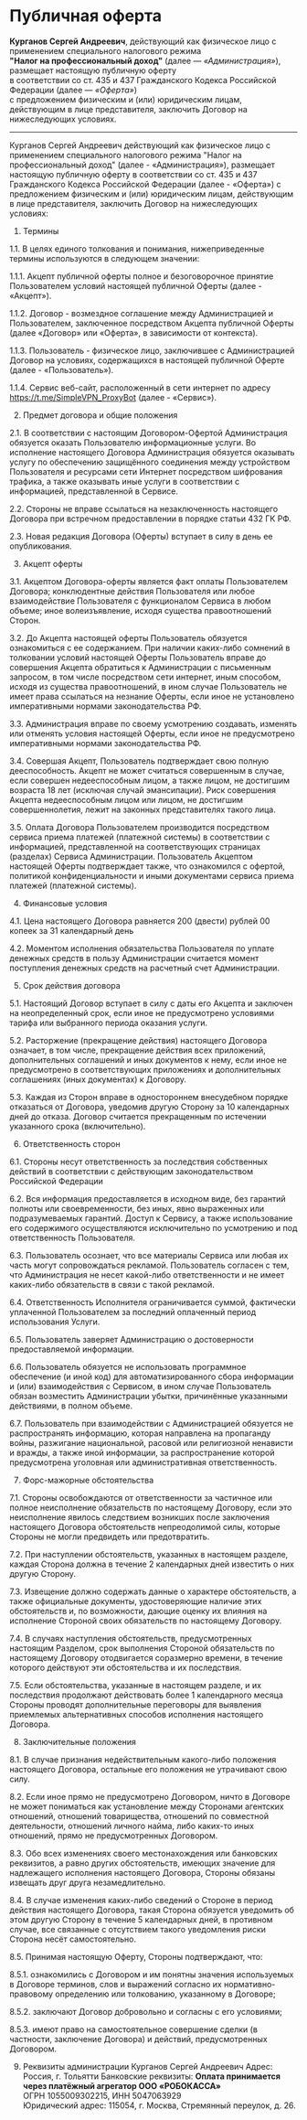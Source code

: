 # Публичная оферта

**Курганов Сергей Андреевич**, действующий как физическое лицо с применением специального налогового режима  
**"Налог на профессиональный доход"** (далее — *«Администрация»*), размещает настоящую публичную оферту  
в соответствии со ст. 435 и 437 Гражданского Кодекса Российской Федерации (далее — *«Оферта»*)  
с предложением физическим и (или) юридическим лицам, действующим в лице представителя, заключить Договор на нижеследующих условиях.

---


Курганов Сергей Андреевич действующий как физическое лицо с применением специального налогового режима "Налог на профессиональный доход" (далее - «Администрация»), размещает настоящую публичную
оферту в соответствии со ст. 435 и 437 Гражданского Кодекса Российской Федерации (далее - «Оферта») с предложением физическим и (или) юридическим лицам, действующим в лице представителя, заключить Договор на нижеследующих условиях:


<!-- -->
1. Термины


<!-- -->
1.1. В целях единого толкования и понимания, нижеприведенные термины используются в следующем значении:



<!-- -->
1.1.1. Акцепт публичной оферты полное и безоговорочное принятие Пользователем условий настоящей публичной Оферты (далее - «Акцепт»).



<!-- -->
1.1.2. Договор - возмездное соглашение между Администрацией и Пользователем, заключенное посредством Акцепта публичной Оферты (далее «Договор» или «Оферта», в зависимости от контекста).



<!-- -->
1.1.3. Пользователь - физическое лицо, заключившее с Администрацией Договор на условиях,
содержащихся в настоящей публичной Оферте (далее - «Пользователь»).



<!-- -->
1.1.4. Сервис веб-сайт, расположенный в сети интернет по адресу https://t.me/SimpleVPN_ProxyBot (далее - «Сервис»).


<!-- -->
2. Предмет договора и общие положения


<!-- -->
2.1. В соответствии с настоящим Договором-Офертой Администрация обязуется оказать Пользователю информационные услуги. Во исполнение настоящего Договора Администрация обязуется оказывать услугу по обеспечению защищённого соединения между устройством Пользователя и ресурсами сети Интернет посредством шифрования трафика, а также оказывать иные услуги в соответствии с информацией, представленной в Сервисе.


<!-- -->
2.2. Стороны не вправе ссылаться на незаключенность настоящего Договора при встречном предоставлении в порядке статьи 432 ГК РФ.


<!-- -->
2.3. Новая редакция Договора (Оферты) вступает в силу в день ее опубликования.


<!-- -->
3. Акцепт оферты


<!-- -->
3.1. Акцептом Договора-оферты является факт оплаты Пользователем Договора; конклюдентные действия Пользователя или любое взаимодействие Пользователя с функционалом Сервиса в любом объеме; иное волеизъявление, исходя существа правоотношений Сторон.


<!-- -->
3.2. До Акцепта настоящей оферты Пользователь обязуется ознакомиться с ее содержанием. При наличии каких-либо сомнений в толковании условий настоящей Оферты Пользователь вправе до совершения Акцепта обратиться к Администрации с письменным запросом, в том числе посредством сети интернет, иным способом, исходя из существа правоотношений, в ином случае Пользователь не имеет права ссылаться на незнание Оферты, если иное не установлено императивными нормами законодательства РФ.


<!-- -->
3.3. Администрация вправе по своему усмотрению создавать, изменять или отменять условия настоящей Оферты, если иное не предусмотрено императивными нормами законодательства РФ.


<!-- -->
3.4. Совершая Акцепт, Пользователь подтверждает свою полную дееспособность. Акцепт не может считаться совершенным в случае, если совершен недееспособным лицом, а также лицом, не достигшим возраста 18 лет (исключая случай эмансипации). Риск совершения Акцепта недееспособным лицом или лицом, не достигшим совершеннолетия, лежит на законных представителях такого лица.


<!-- -->
3.5. Оплата Договора Пользователем производится посредством сервиса приема платежей (платежной системы) в соответствии с информацией, представленной на соответствующих страницах (разделах) Сервиса Администрации. Пользователь Акцептом настоящей Оферты подтверждает также, что ознакомился с офертой, политикой конфиденциальности и иными документами сервиса приема платежей (платежной системы).


<!-- -->
4. Финансовые условия


<!-- -->
4.1. Цена настоящего Договора равняется 200 (двести) рублей 00 копеек за 31 календарный день


<!-- -->
4.2. Моментом исполнения обязательства Пользователя по уплате денежных средств в пользу Администрации считается момент поступления денежных средств на расчетный счет Администрации.


<!-- -->
5. Срок действия договора


<!-- -->
5.1. Настоящий Договор вступает в силу с даты его Акцепта и заключен на неопределенный срок, если иное не предусмотрено условиями тарифа или выбранного периода оказания услуги.


<!-- -->
5.2. Расторжение (прекращение действия) настоящего Договора означает, в том числе, прекращение действия всех приложений, дополнительных соглашений и иных документов к нему, если иное не предусмотрено в соответствующих приложениях и дополнительных соглашениях (иных документах) к Договору.


<!-- -->
5.3. Каждая из Сторон вправе в одностороннем внесудебном порядке отказаться от Договора, уведомив другую Сторону за 10 календарных дней до отказа. Договор считается прекращенным по истечении указанного срока (включительно).


<!-- -->
6. Ответственность сторон


<!-- -->
6.1. Стороны несут ответственность за последствия собственных действий в соответствии с действующим законодательством Российской Федерации


<!-- -->
6.2. Вся информация предоставляется в исходном виде, без гарантий полноты или своевременности, без иных, явно выраженных или подразумеваемых гарантий. Доступ к Сервису, а также использование его содержимого осуществляются исключительно по усмотрению и под ответственность Пользователя.


<!-- -->
6.3. Пользователь осознает, что все материалы Сервиса или любая их часть могут сопровождаться рекламой. Пользователь согласен с тем, что Администрация не несет какой-либо ответственности и не имеет каких-либо обязательств в связи с такой рекламой.


<!-- -->
6.4. Ответственность Исполнителя ограничивается суммой, фактически уплаченной Пользователем за последний оплаченный период использования Услуги. 


<!-- -->
6.5. Пользователь заверяет Администрацию о достоверности предоставляемой информации.


<!-- -->
6.6. Пользователь обязуется не использовать программное обеспечение (и иной код) для автоматизированного сбора информации и (или) взаимодействия с Сервисом, в ином случае Пользователь обязан возместить Администрации убытки, причинённые указанными действиями, в полном объеме.


<!-- -->
6.7. Пользователь при взаимодействии с Администрацией обязуется не распространять информацию, которая направлена на пропаганду войны, разжигание национальной, расовой или религиозной ненависти и вражды, а также иной информации, за распространение которой предусмотрена уголовная или административная ответственность.



<!-- -->
7. Форс-мажорные обстоятельства


<!-- -->
7.1. Стороны освобождаются от ответственности за частичное или полное неисполнение обязательств по настоящему Договору, если это неисполнение явилось следствием возникших после заключения настоящего Договора обстоятельств непреодолимой силы, которые Стороны не могли предвидеть или предотвратить.


<!-- -->
7.2. При наступлении обстоятельств, указанных в настоящем разделе, каждая Сторона должна в течение 2 календарных дней известить о них другую Сторону.


<!-- -->
7.3. Извещение должно содержать данные о характере обстоятельств, а также официальные документы, удостоверяющие наличие этих обстоятельств и, по возможности, дающие оценку их влияния на исполнение Стороной своих обязательств по настоящему Договору.


<!-- -->
7.4. В случаях наступления обстоятельств, предусмотренных настоящим Разделом, срок выполнения Стороной обязательств по настоящему Договору отодвигается соразмерно времени, в течение которого действуют эти обстоятельства и их последствия.


<!-- -->
7.5. Если обстоятельства, указанные в настоящем разделе, и их последствия продолжают действовать более 1 календарного месяца Стороны проводят дополнительные переговоры для выявления приемлемых альтернативных способов исполнения настоящего Договора.


<!-- -->
8. Заключительные положения


<!-- -->
8.1. В случае признания недействительным какого-либо положения настоящего Договора, остальные его положения не утрачивают свою силу.


<!-- -->
8.2. Если иное прямо не предусмотрено Договором, ничто в Договоре не может пониматься как установление между Сторонами агентских отношений, отношений товарищества, отношений по совместной деятельности, отношений личного найма, либо каких-то иных отношений, прямо не предусмотренных Договором.


<!-- -->
8.3. Обо всех изменениях своего местонахождения или банковских реквизитов, а равно других обстоятельств, имеющих значение для надлежащего исполнения настоящего Договора, Стороны обязаны извещать друг друга незамедлительно.


<!-- -->
8.4. В случае изменения каких-либо сведений о Стороне в период действия настоящего Договора, такая Сторона обязуется уведомить об этом другую Сторону в течение 5 календарных дней, в противном случае, все связанные с отсутствием такого уведомления риски Сторона несёт самостоятельно.


<!-- -->
8.5. Принимая настоящую Оферту, Стороны подтверждают, что:



<!-- -->
8.5.1. ознакомились с Договором и им понятны значения используемых в Договоре терминов, слов и выражений согласно их нормативно-правовому определению или толкованию, указанному в Договоре;



<!-- -->
8.5.2. заключают Договор добровольно и согласны с его условиями;



<!-- -->
8.5.3. имеют право на самостоятельное совершение сделки (в частности, заключение Договора) и действий, предусмотренных Договором.


<!-- -->
9. Реквизиты администрации
Курганов Сергей Андреевич
Адрес: Россия, г. Тольятти
Банковские реквизиты:
**Оплата принимается через платёжный агрегатор ООО «РОБОКАССА»**  
ОГРН 1055009302215, ИНН 5047063929  
Юридический адрес: 115054, г. Москва, Стремянный переулок, д. 26.
